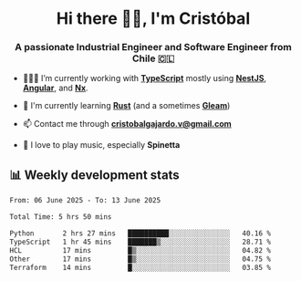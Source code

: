 <h1 align="center">Hi there ✌🏻, I'm Cristóbal</h1>
<h3 align="center">A passionate Industrial Engineer and Software Engineer from Chile 🇨🇱</h3>

- 🧑🏻‍💻 I’m currently working with **[TypeScript](https://www.typescriptlang.org)** mostly using **[NestJS](https://nestjs.com)**, **[Angular](https://angular.io)**, and **[Nx](https://nx.dev)**.

- 🌱 I'm currently learning **[Rust](https://www.rust-lang.org)** (and a sometimes **[Gleam](https://gleam.run/)**)

- 📫 Contact me through **cristobalgajardo.v@gmail.com**

- 🎸 I love to play music, especially **Spinetta**

## 📊 Weekly development stats

<!--START_SECTION:waka-->

```txt
From: 06 June 2025 - To: 13 June 2025

Total Time: 5 hrs 50 mins

Python       2 hrs 27 mins   ██████████░░░░░░░░░░░░░░░   40.16 %
TypeScript   1 hr 45 mins    ███████▒░░░░░░░░░░░░░░░░░   28.71 %
HCL          17 mins         █▒░░░░░░░░░░░░░░░░░░░░░░░   04.82 %
Other        17 mins         █▒░░░░░░░░░░░░░░░░░░░░░░░   04.75 %
Terraform    14 mins         █░░░░░░░░░░░░░░░░░░░░░░░░   03.85 %
```

<!--END_SECTION:waka-->
